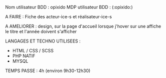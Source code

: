 Nom utilisateur BDD : opixido
MDP utilisateur BDD : (:opixido:)

A FAIRE : Fiche des acteur-ice-s et réalisateur-ice-s

A AMELIORER : design, sur la page d'accueil lorsque j'hover sur une affiche le titre et l'année doivent s'afficher

LANGAGES ET TECHNO UTILISEES :
- HTML / CSS / SCSS
- PHP NATIF
- MYSQL

TEMPS PASSE : 4h (environ 9h30-12h30)
